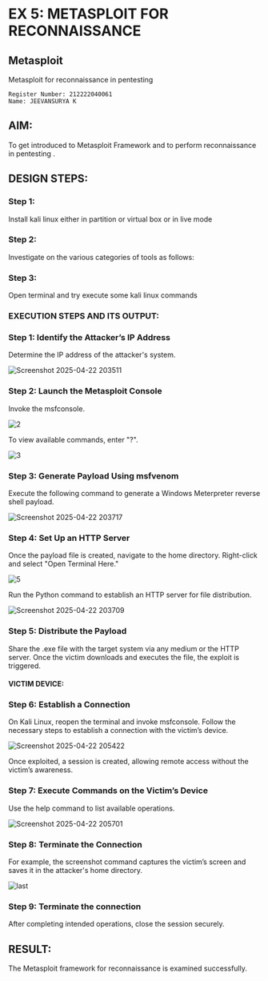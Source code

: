 # EX 5: METASPLOIT FOR RECONNAISSANCE
## Metasploit
Metasploit for reconnaissance in pentesting
```
Register Number: 212222040061
Name: JEEVANSURYA K
```

## AIM:

To get introduced to Metasploit Framework and to  perform reconnaissance  in pentesting .

## DESIGN STEPS:

### Step 1:

Install kali linux either in partition or virtual box or in live mode

### Step 2:

Investigate on the various categories of tools as follows:

### Step 3:

Open terminal and try execute some kali linux commands

### EXECUTION STEPS AND ITS OUTPUT:
### Step 1: Identify the Attacker’s IP Address
Determine the IP address of the attacker's system.

![Screenshot 2025-04-22 203511](https://github.com/user-attachments/assets/32bb5b09-fb06-4802-a41d-495646ee9d48)




### Step 2: Launch the Metasploit Console
Invoke the msfconsole.

![2](https://github.com/user-attachments/assets/49777379-4743-4ee3-92c7-fb021211b755)



To view available commands, enter "?".

![3](https://github.com/user-attachments/assets/56213509-8935-45da-9e1e-9e9354edffaa)



### Step 3: Generate Payload Using msfvenom
Execute the following command to generate a Windows Meterpreter reverse shell payload.

![Screenshot 2025-04-22 203717](https://github.com/user-attachments/assets/fb61ed63-28a7-4010-b67d-7bcf6310d36d)



### Step 4: Set Up an HTTP Server
Once the payload file is created, navigate to the home directory. Right-click and select "Open Terminal Here."

![5](https://github.com/user-attachments/assets/32d8ce58-cc40-4f64-92c9-6eb13eb9a3d6)



Run the Python command to establish an HTTP server for file distribution.

![Screenshot 2025-04-22 203709](https://github.com/user-attachments/assets/869e4796-d0e7-402e-8cf3-c0eaa1013b6f)


### Step 5: Distribute the Payload
Share the .exe file with the target system via any medium or the HTTP server.
Once the victim downloads and executes the file, the exploit is triggered.
#### VICTIM DEVICE:





### Step 6: Establish a Connection
On Kali Linux, reopen the terminal and invoke msfconsole.
Follow the necessary steps to establish a connection with the victim’s device.

![Screenshot 2025-04-22 205422](https://github.com/user-attachments/assets/4217b8dd-dc89-4bb4-a788-11a846cd212d)



Once exploited, a session is created, allowing remote access without the victim’s awareness.

### Step 7: Execute Commands on the Victim’s Device
Use the help command to list available operations.

![Screenshot 2025-04-22 205701](https://github.com/user-attachments/assets/844b16a1-4a98-4110-9588-4c977eb45a48)



### Step 8: Terminate the Connection
For example, the screenshot command captures the victim’s screen and saves it in the attacker's home directory.

![last](https://github.com/user-attachments/assets/c025ebcc-046d-4b23-bf2d-24f38e99917a)



### Step 9: Terminate the connection
After completing intended operations, close the session securely.



## RESULT:
The Metasploit framework for reconnaissance is  examined successfully.
